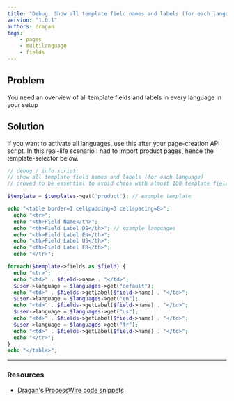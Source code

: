```yaml
---
title: "Debug: Show all template field names and labels (for each language)"
version: "1.0.1"
authors: dragan
tags:
    - pages
    - multilanguage
    - fields
---
```


## Problem

You need an overview of all template fields and labels in every language in your setup

## Solution

If you want to activate all languages, use this after your page-creation API script. In this real-life scenario I had to import product pages, hence the template-selector below.

```php
// debug / info script:
// show all template field names and labels (for each language)
// proved to be essential to avoid chaos with almost 100 template fields in a product template

$template = $templates->get('product'); // example template

echo "<table border=1 cellpadding=3 cellspacing=0>";
  echo "<tr>";
  echo "<th>Field Name</th>";
  echo "<th>Field Label DE</th>"; // example languages
  echo "<th>Field Label EN</th>";
  echo "<th>Field Label US</th>";
  echo "<th>Field Label FR</th>";
  echo "</tr>";

foreach($template->fields as $field) {
  echo "<tr>";
  echo "<td>" . $field->name . "</td>";
  $user->language = $languages->get("default");
  echo "<td>" . $fields->getLabel($field->name) . "</td>";
  $user->language = $languages->get("en");
  echo "<td>" . $fields->getLabel($field->name) . "</td>";
  $user->language = $languages->get("us");
  echo "<td>" . $fields->getLabel($field->name) . "</td>";
  $user->language = $languages->get("fr");
  echo "<td>" . $fields->getLabel($field->name) . "</td>";
  echo "</tr>";
}
echo "</table>";
```

---

### Resources

-   [Dragan's ProcessWire code snippets](https://github.com/dragan1700/pw/blob/master/showAllMultilangFields.php)
